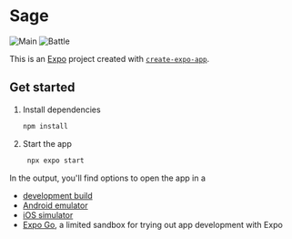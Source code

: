 # Sage

![Main](https://github.com/user-attachments/assets/8ce1ecc2-8a87-499d-bc62-cc5684d19037)
![Battle](https://github.com/user-attachments/assets/f039eb97-83aa-4606-9aa6-6303c37d7dab)



This is an [Expo](https://expo.dev) project created with [`create-expo-app`](https://www.npmjs.com/package/create-expo-app).

## Get started

1. Install dependencies

   ```bash
   npm install
   ```

2. Start the app

   ```bash
    npx expo start
   ```

In the output, you'll find options to open the app in a

- [development build](https://docs.expo.dev/develop/development-builds/introduction/)
- [Android emulator](https://docs.expo.dev/workflow/android-studio-emulator/)
- [iOS simulator](https://docs.expo.dev/workflow/ios-simulator/)
- [Expo Go](https://expo.dev/go), a limited sandbox for trying out app development with Expo
